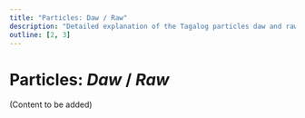 ```yaml
---
title: "Particles: Daw / Raw"
description: "Detailed explanation of the Tagalog particles daw and raw for reported speech ('they said')."
outline: [2, 3]
---
```


# Particles: *Daw* / *Raw*

(Content to be added)

